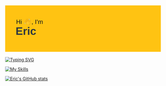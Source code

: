 [![MasterHead](header.png)](https://github.com/ericpastorm/ericpastorm)

[![Typing SVG](https://readme-typing-svg.demolab.com?font=Fira+Code&weight=100&pause=1000&color=FFC312&multiline=true&width=435&lines=Code+Wizard)](https://git.io/typing-svg)

[![My Skills](https://skillicons.dev/icons?i=js,html,css,py)](https://skillicons.dev)

[![Eric's GitHub stats](https://github-readme-stats.vercel.app/api?username=ericpastorm)](https://github.com/ericpastorm/ericpastorm)
<!--
**ericpastorm/ericpastorm** is a ✨ _special_ ✨ repository because its `README.md` (this file) appears on your GitHub profile.

Here are some ideas to get you started:

- 🔭 I’m currently working on ...
- 🌱 I’m currently learning ...
- 👯 I’m looking to collaborate on ...
- 🤔 I’m looking for help with ...
- 💬 Ask me about ...
- 📫 How to reach me: ...
- 😄 Pronouns: ...
- ⚡ Fun fact: ...
-->
